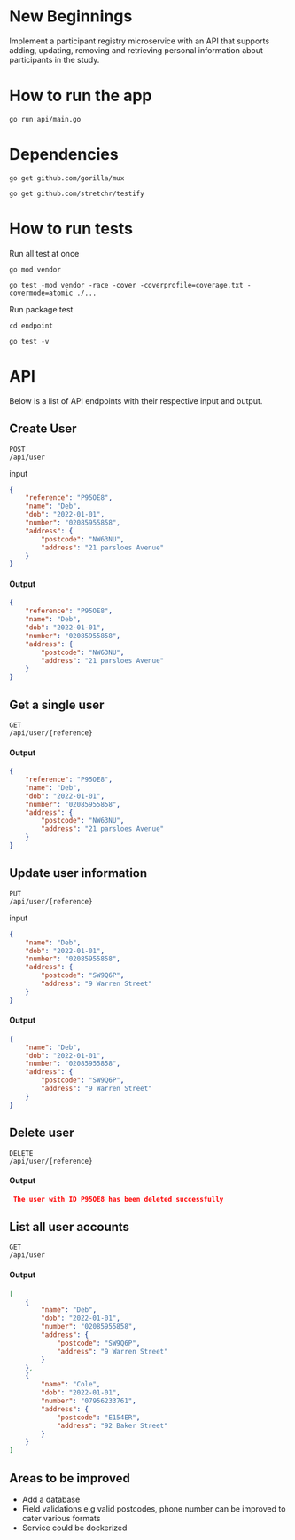 # New Beginnings

Implement a participant registry microservice with an API that supports adding, updating, removing and retrieving personal information about participants in the study.

# How to run the app

`go run api/main.go `

# Dependencies

`go get github.com/gorilla/mux`

`go get github.com/stretchr/testify`

# How to run tests

Run all test at once

`go mod vendor `

`go test -mod vendor -race -cover -coverprofile=coverage.txt -covermode=atomic ./...`

Run package test

`cd endpoint`

`go test -v`

# API

Below is a list of API endpoints with their respective input and output.

## Create User

```
POST
/api/user
```

input

```json
{
	"reference": "P95OE8",
	"name": "Deb",
	"dob": "2022-01-01",
	"number": "02085955858",
	"address": {
		"postcode": "NW63NU",
		"address": "21 parsloes Avenue"
	}
}
```

#### Output

```json
{
	"reference": "P95OE8",
	"name": "Deb",
	"dob": "2022-01-01",
	"number": "02085955858",
	"address": {
		"postcode": "NW63NU",
		"address": "21 parsloes Avenue"
	}
}
```

## Get a single user

```
GET
/api/user/{reference}
```

#### Output

```json
{
	"reference": "P95OE8",
	"name": "Deb",
	"dob": "2022-01-01",
	"number": "02085955858",
	"address": {
		"postcode": "NW63NU",
		"address": "21 parsloes Avenue"
	}
}
```

## Update user information

```
PUT
/api/user/{reference}
```

input

```json
{
	"name": "Deb",
	"dob": "2022-01-01",
	"number": "02085955858",
	"address": {
		"postcode": "SW9Q6P",
		"address": "9 Warren Street"
	}
}
```

#### Output

```json
{
	"name": "Deb",
	"dob": "2022-01-01",
	"number": "02085955858",
	"address": {
		"postcode": "SW9Q6P",
		"address": "9 Warren Street"
	}
}
```

## Delete user

```
DELETE
/api/user/{reference}
```

#### Output

```json
 The user with ID P95OE8 has been deleted successfully
```

## List all user accounts

```
GET
/api/user
```

#### Output

```json
[
	{
		"name": "Deb",
		"dob": "2022-01-01",
		"number": "02085955858",
		"address": {
			"postcode": "SW9Q6P",
			"address": "9 Warren Street"
		}
	},
	{
		"name": "Cole",
		"dob": "2022-01-01",
		"number": "07956233761",
		"address": {
			"postcode": "E154ER",
			"address": "92 Baker Street"
		}
	}
]
```

## Areas to be improved

- Add a database
- Field validations e.g valid postcodes, phone number can be improved to cater various formats
- Service could be dockerized

